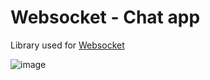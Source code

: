 # Websocket - Chat app

Library used for [Websocket](https://github.com/websockets/ws)

![image](https://github.com/barcellos-pedro/websocket-chat/assets/33139500/d72e7be6-fa74-4813-8828-c48c5d611987)
